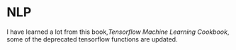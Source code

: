# NLP

I have learned a lot from this book,*Tensorflow Machine Learning Cookbook*,  some of the deprecated tensorflow functions are updated.
